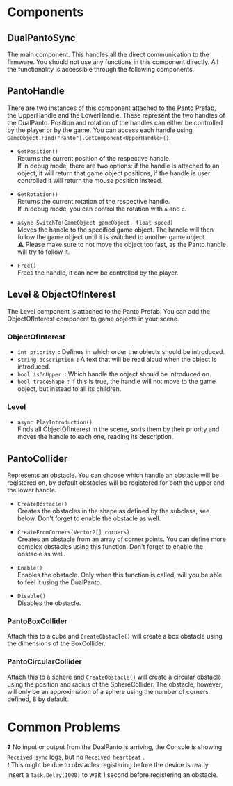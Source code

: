 # Components

## DualPantoSync
The main component. This handles all the direct communication to the firmware. You should not use any functions in this component directly. All the functionality is accessible through the following components.

## PantoHandle
There are two instances of this component attached to the Panto Prefab, the UpperHandle and the LowerHandle. These represent the two handles of the DualPanto.
Position and rotation of the handles can either be controlled by the player or by the game.
You can access each handle using `GameObject.Find("Panto").GetComponent<UpperHandle>()`. 

* `GetPosition()`  
Returns the current position of the respective handle.  
If in debug mode, there are two options: if the handle is attached to an object, it will return that game object positions, if the handle is user controlled it will return the mouse position instead.

* `GetRotation()`  
Returns the current rotation of the respective handle.  
If in debug mode, you can control the rotation with `a` and `d`.

* `async SwitchTo(GameObject gameObject, float speed)`  
Moves the handle to the specified game object. The handle will then follow the game object until it is switched to another game object.  
:warning: Please make sure to not move the object too fast, as the Panto handle will try to follow it.

* `Free()`  
Frees the handle, it can now be controlled by the player.

## Level & ObjectOfInterest
The Level component is attached to the Panto Prefab. You can add the ObjectOfInterest component to game objects in your scene.

### ObjectOfInterest
* `int priority `**:**  Defines in which order the objects should be introduced.
* `string description `**:**  A text that will be read aloud when the object is introduced.
* `bool isOnUpper `**:**  Which handle the object should be introduced on.
* `bool traceShape `**:** If this is true, the handle will not move to the game object, but instead to all its children.

### Level
* `async PlayIntroduction()`   
Finds all ObjectOfInterest in the scene, sorts them by their priority and moves the handle to each one, reading its description.


## PantoCollider
Represents an obstacle. You can choose which handle an obstacle will be registered on, by default obstacles will be registered for both the upper and the lower handle.

* `CreateObstacle()`  
Creates the obstacles in the shape as defined by the subclass, see below. Don't forget to enable the obstacle as well.

* `CreateFromCorners(Vector2[] corners)`  
Creates an obstacle from an array of corner points. You can define more complex obstacles using this function. Don't forget to enable the obstacle as well.

* `Enable()`  
Enables the obstacle. Only when this function is called, will you be able to feel it using the DualPanto.

* `Disable()`  
Disables the obstacle.

### PantoBoxCollider
Attach this to a cube and `CreateObstacle()` will create a box obstacle using the dimensions of the BoxCollider.

### PantoCircularCollider
Attach this to a sphere and `CreateObstacle()` will create a circular obstacle using the position and radius of the SphereCollider. The obstacle, however, will only be an approximation of a sphere using the number of corners defined, 8 by default.

# Common Problems

:question: No input or output from the DualPanto is arriving, the Console is showing `Received sync` logs, but no `Received heartbeat` .  
:exclamation: This might be due to obstacles registering before the device is ready. Insert a `Task.Delay(1000)` to wait 1 second before registering an obstacle.  